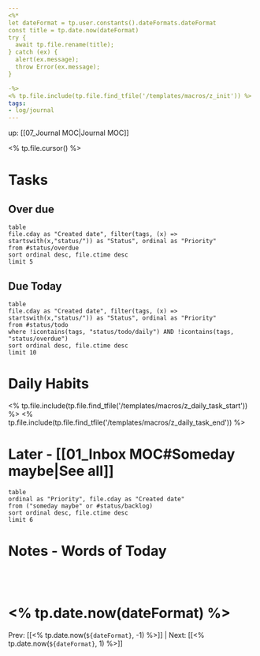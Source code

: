 ```yaml
---
<%*
let dateFormat = tp.user.constants().dateFormats.dateFormat
const title = tp.date.now(dateFormat)
try {
  await tp.file.rename(title);
} catch (ex) {
  alert(ex.message);
  throw Error(ex.message);
}

-%>
<% tp.file.include(tp.file.find_tfile('/templates/macros/z_init')) %>
tags:
- log/journal
---
```

up: [[07_Journal MOC|Journal MOC]]

<% tp.file.cursor() %>

# Tasks
## Over due
```dataview
table
file.cday as "Created date", filter(tags, (x) => startswith(x,"status/")) as "Status", ordinal as "Priority"
from #status/overdue
sort ordinal desc, file.ctime desc
limit 5
```
## Due Today
```dataview
table
file.cday as "Created date", filter(tags, (x) => startswith(x,"status/")) as "Status", ordinal as "Priority"
from #status/todo
where !icontains(tags, "status/todo/daily") AND !icontains(tags, "status/overdue")
sort ordinal desc, file.ctime desc
limit 10
```

# Daily Habits

<% tp.file.include(tp.file.find_tfile('/templates/macros/z_daily_task_start')) %>
<% tp.file.include(tp.file.find_tfile('/templates/macros/z_daily_task_end')) %>


# Later - [[01_Inbox MOC#Someday maybe|See all]]

```dataview
table
ordinal as "Priority", file.cday as "Created date"
from ("someday maybe" or #status/backlog)
sort ordinal desc, file.ctime desc
limit 6
```


# Notes - Words  of Today


<br />
<br />



# <% tp.date.now(dateFormat) %>

Prev: [[<%  tp.date.now(`${dateFormat}`, -1) %>]] | Next: [[<%  tp.date.now(`${dateFormat}`, 1) %>]]
